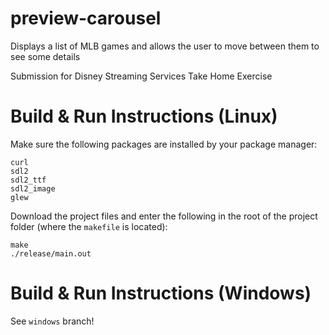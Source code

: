 # preview-carousel
Displays a list of MLB games and allows the user to move between them to see some details

Submission for Disney Streaming Services Take Home Exercise

# Build & Run Instructions (Linux)
Make sure the following packages are installed by your package manager:
```
curl
sdl2
sdl2_ttf
sdl2_image
glew
```
Download the project files and enter the following in the root of the project folder (where the `makefile` is located):
```
make
./release/main.out
```

# Build & Run Instructions (Windows)
See `windows` branch!
